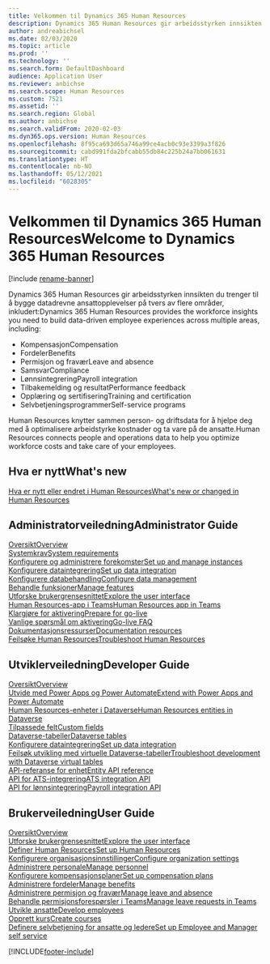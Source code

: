 ```yaml
---
title: Velkommen til Dynamics 365 Human Resources
description: Dynamics 365 Human Resources gir arbeidsstyrken innsikten du trenger til å bygge datadrevne ansattopplevelser på tvers av flere områder.
author: andreabichsel
ms.date: 02/03/2020
ms.topic: article
ms.prod: ''
ms.technology: ''
ms.search.form: DefaultDashboard
audience: Application User
ms.reviewer: anbichse
ms.search.scope: Human Resources
ms.custom: 7521
ms.assetid: ''
ms.search.region: Global
ms.author: anbichse
ms.search.validFrom: 2020-02-03
ms.dyn365.ops.version: Human Resources
ms.openlocfilehash: 8f95ca693d65a746a99ce4acb0c93e3399a3f826
ms.sourcegitcommit: cabd991fda2bfcabb55db84c225b24a7bb061631
ms.translationtype: HT
ms.contentlocale: nb-NO
ms.lasthandoff: 05/12/2021
ms.locfileid: "6028305"
---
```

# <a name="welcome-to-dynamics-365-human-resources"></a><span data-ttu-id="e4d8c-103">Velkommen til Dynamics 365 Human Resources</span><span class="sxs-lookup"><span data-stu-id="e4d8c-103">Welcome to Dynamics 365 Human Resources</span></span>

[!include [rename-banner](~/includes/cc-data-platform-banner.md)]

<span data-ttu-id="e4d8c-104">Dynamics 365 Human Resources gir arbeidsstyrken innsikten du trenger til å bygge datadrevne ansattopplevelser på tvers av flere områder, inkludert:</span><span class="sxs-lookup"><span data-stu-id="e4d8c-104">Dynamics 365 Human Resources provides the workforce insights you need to build data-driven employee experiences across multiple areas, including:</span></span>

- <span data-ttu-id="e4d8c-105">Kompensasjon</span><span class="sxs-lookup"><span data-stu-id="e4d8c-105">Compensation</span></span>
- <span data-ttu-id="e4d8c-106">Fordeler</span><span class="sxs-lookup"><span data-stu-id="e4d8c-106">Benefits</span></span>
- <span data-ttu-id="e4d8c-107">Permisjon og fravær</span><span class="sxs-lookup"><span data-stu-id="e4d8c-107">Leave and absence</span></span>
- <span data-ttu-id="e4d8c-108">Samsvar</span><span class="sxs-lookup"><span data-stu-id="e4d8c-108">Compliance</span></span>
- <span data-ttu-id="e4d8c-109">Lønnsintegrering</span><span class="sxs-lookup"><span data-stu-id="e4d8c-109">Payroll integration</span></span>
- <span data-ttu-id="e4d8c-110">Tilbakemelding og resultat</span><span class="sxs-lookup"><span data-stu-id="e4d8c-110">Performance feedback</span></span>
- <span data-ttu-id="e4d8c-111">Opplæring og sertifisering</span><span class="sxs-lookup"><span data-stu-id="e4d8c-111">Training and certification</span></span>
- <span data-ttu-id="e4d8c-112">Selvbetjeningsprogrammer</span><span class="sxs-lookup"><span data-stu-id="e4d8c-112">Self-service programs</span></span>

<span data-ttu-id="e4d8c-113">Human Resources knytter sammen person- og driftsdata for å hjelpe deg med å optimalisere arbeidstyrke kostnader og ta vare på de ansatte.</span><span class="sxs-lookup"><span data-stu-id="e4d8c-113">Human Resources connects people and operations data to help you optimize workforce costs and take care of your employees.</span></span>

## <a name="whats-new"></a><span data-ttu-id="e4d8c-114">Hva er nytt</span><span class="sxs-lookup"><span data-stu-id="e4d8c-114">What's new</span></span>

[<span data-ttu-id="e4d8c-115">Hva er nytt eller endret i Human Resources</span><span class="sxs-lookup"><span data-stu-id="e4d8c-115">What's new or changed in Human Resources</span></span>](hr-admin-whats-new.md)

## <a name="administrator-guide"></a><span data-ttu-id="e4d8c-116">Administratorveiledning</span><span class="sxs-lookup"><span data-stu-id="e4d8c-116">Administrator Guide</span></span>

[<span data-ttu-id="e4d8c-117">Oversikt</span><span class="sxs-lookup"><span data-stu-id="e4d8c-117">Overview</span></span>](hr-admin-overview.md)</br>
[<span data-ttu-id="e4d8c-118">Systemkrav</span><span class="sxs-lookup"><span data-stu-id="e4d8c-118">System requirements</span></span>](hr-admin-system-requirements.md)</br>
[<span data-ttu-id="e4d8c-119">Konfigurere og administrere forekomster</span><span class="sxs-lookup"><span data-stu-id="e4d8c-119">Set up and manage instances</span></span>](hr-admin-setup-provision.md)</br>
[<span data-ttu-id="e4d8c-120">Konfigurere dataintegrering</span><span class="sxs-lookup"><span data-stu-id="e4d8c-120">Set up data integration</span></span>](hr-admin-integration-choose-technology.md)</br>
[<span data-ttu-id="e4d8c-121">Konfigurere databehandling</span><span class="sxs-lookup"><span data-stu-id="e4d8c-121">Configure data management</span></span>](../fin-ops-core/dev-itpro/data-entities/data-entities-data-packages.md?toc=/dynamics365/human-resources/toc.json)</br>
[<span data-ttu-id="e4d8c-122">Behandle funksjoner</span><span class="sxs-lookup"><span data-stu-id="e4d8c-122">Manage features</span></span>](hr-admin-manage-features.md)</br>
[<span data-ttu-id="e4d8c-123">Utforske brukergrensesnittet</span><span class="sxs-lookup"><span data-stu-id="e4d8c-123">Explore the user interface</span></span>](../fin-ops-core/fin-ops/get-started/user-interface-elements.md?toc=/dynamics365/human-resources/toc.json)</br>
[<span data-ttu-id="e4d8c-124">Human Resources-app i Teams</span><span class="sxs-lookup"><span data-stu-id="e4d8c-124">Human Resources app in Teams</span></span>](hr-admin-teams-leave-app.md)</br>
[<span data-ttu-id="e4d8c-125">Klargjøre for aktivering</span><span class="sxs-lookup"><span data-stu-id="e4d8c-125">Prepare for go-live</span></span>](hr-admin-go-live-prepare.md)</br>
[<span data-ttu-id="e4d8c-126">Vanlige spørsmål om aktivering</span><span class="sxs-lookup"><span data-stu-id="e4d8c-126">Go-live FAQ</span></span>](hr-admin-go-live-faq.md)</br>
[<span data-ttu-id="e4d8c-127">Dokumentasjonsressurser</span><span class="sxs-lookup"><span data-stu-id="e4d8c-127">Documentation resources</span></span>](../fin-ops-core/fin-ops/get-started/help-overview.md?toc=/dynamics365/human-resources/toc.json)</br>
[<span data-ttu-id="e4d8c-128">Feilsøke Human Resources</span><span class="sxs-lookup"><span data-stu-id="e4d8c-128">Troubleshoot Human Resources</span></span>](../fin-ops-core/dev-itpro/lifecycle-services/lcs-support.md)

## <a name="developer-guide"></a><span data-ttu-id="e4d8c-129">Utviklerveiledning</span><span class="sxs-lookup"><span data-stu-id="e4d8c-129">Developer Guide</span></span>

[<span data-ttu-id="e4d8c-130">Oversikt</span><span class="sxs-lookup"><span data-stu-id="e4d8c-130">Overview</span></span>](hr-developer-overview.md)</br>
[<span data-ttu-id="e4d8c-131">Utvide med Power Apps og Power Automate</span><span class="sxs-lookup"><span data-stu-id="e4d8c-131">Extend with Power Apps and Power Automate</span></span>](hr-developer-power-apps.md)</br>
[<span data-ttu-id="e4d8c-132">Human Resources-enheter i Dataverse</span><span class="sxs-lookup"><span data-stu-id="e4d8c-132">Human Resources entities in Dataverse</span></span>](hr-developer-entities.md)</br>
[<span data-ttu-id="e4d8c-133">Tilpassede felt</span><span class="sxs-lookup"><span data-stu-id="e4d8c-133">Custom fields</span></span>](hr-developer-custom-fields.md)</br>
[<span data-ttu-id="e4d8c-134">Dataverse-tabeller</span><span class="sxs-lookup"><span data-stu-id="e4d8c-134">Dataverse tables</span></span>](hr-developer-entities.md)</br>
[<span data-ttu-id="e4d8c-135">Konfigurere dataintegrering</span><span class="sxs-lookup"><span data-stu-id="e4d8c-135">Set up data integration</span></span>](hr-admin-integration-choose-technology.md)</br>
[<span data-ttu-id="e4d8c-136">Feilsøk utvikling med virtuelle Dataverse-tabeller</span><span class="sxs-lookup"><span data-stu-id="e4d8c-136">Troubleshoot development with Dataverse virtual tables</span></span>](hr-developer-optimize-virtual-table-queries.md)</br>
[<span data-ttu-id="e4d8c-137">API-referanse for enhet</span><span class="sxs-lookup"><span data-stu-id="e4d8c-137">Entity API reference</span></span>](hr-developer-api-authentication.md)</br>
[<span data-ttu-id="e4d8c-138">API for ATS-integrering</span><span class="sxs-lookup"><span data-stu-id="e4d8c-138">ATS integration API</span></span>](hr-admin-integration-ats-api-introduction.md)</br>
[<span data-ttu-id="e4d8c-139">API for lønnsintegrering</span><span class="sxs-lookup"><span data-stu-id="e4d8c-139">Payroll integration API</span></span>](hr-admin-integration-payroll-api-introduction.md)

## <a name="user-guide"></a><span data-ttu-id="e4d8c-140">Brukerveiledning</span><span class="sxs-lookup"><span data-stu-id="e4d8c-140">User Guide</span></span>

[<span data-ttu-id="e4d8c-141">Oversikt</span><span class="sxs-lookup"><span data-stu-id="e4d8c-141">Overview</span></span>](hr-hrpro-overview.md)</br>
[<span data-ttu-id="e4d8c-142">Utforske brukergrensesnittet</span><span class="sxs-lookup"><span data-stu-id="e4d8c-142">Explore the user interface</span></span>](../fin-ops-core/fin-ops/get-started/user-interface-elements.md?toc=/dynamics365/human-resources/toc.json)</br>
[<span data-ttu-id="e4d8c-143">Definer Human Resources</span><span class="sxs-lookup"><span data-stu-id="e4d8c-143">Set up Human Resources</span></span>](hr-setup-parameters.md)</br>
[<span data-ttu-id="e4d8c-144">Konfigurere organisasjonsinnstillinger</span><span class="sxs-lookup"><span data-stu-id="e4d8c-144">Configure organization settings</span></span>](../fin-ops-core/fin-ops/organization-administration/organization-administration-home-page.md?toc=/dynamics365/human-resources/toc.json)</br>
[<span data-ttu-id="e4d8c-145">Administrere personale</span><span class="sxs-lookup"><span data-stu-id="e4d8c-145">Manage personnel</span></span>](hr-personnel-departments-jobs-positions.md)</br>
[<span data-ttu-id="e4d8c-146">Konfigurere kompensasjonsplaner</span><span class="sxs-lookup"><span data-stu-id="e4d8c-146">Set up compensation plans</span></span>](hr-compensation-overview.md)</br>
[<span data-ttu-id="e4d8c-147">Administrere fordeler</span><span class="sxs-lookup"><span data-stu-id="e4d8c-147">Manage benefits</span></span>](hr-benefits-management-overview.md)</br>
[<span data-ttu-id="e4d8c-148">Administrere permisjon og fravær</span><span class="sxs-lookup"><span data-stu-id="e4d8c-148">Manage leave and absence</span></span>](hr-leave-and-absence-overview.md)</br>
[<span data-ttu-id="e4d8c-149">Behandle permisjonsforespørsler i Teams</span><span class="sxs-lookup"><span data-stu-id="e4d8c-149">Manage leave requests in Teams</span></span>](hr-teams-leave-app.md)</br>
[<span data-ttu-id="e4d8c-150">Utvikle ansatte</span><span class="sxs-lookup"><span data-stu-id="e4d8c-150">Develop employees</span></span>](hr-develop-performance-management-overview.md)</br>
[<span data-ttu-id="e4d8c-151">Opprett kurs</span><span class="sxs-lookup"><span data-stu-id="e4d8c-151">Create courses</span></span>](hr-learning-courses.md)</br>
[<span data-ttu-id="e4d8c-152">Definere selvbetjening for ansatte og ledere</span><span class="sxs-lookup"><span data-stu-id="e4d8c-152">Set up Employee and Manager self service</span></span>](hr-employee-manager-self-service-overview.md)

[!INCLUDE[footer-include](../includes/footer-banner.md)]
